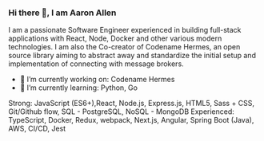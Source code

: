   ### Hi there 👋, I am Aaron Allen

I am a passionate Software Engineer experienced in building full-stack applications with React, Node, Docker and other various modern technologies. I am also the Co-creator of Codename Hermes, an open source library aiming to abstract away and standardize the initial setup and implementation of connecting with message brokers. 
<!--
**H3R01A/H3R01A** is a ✨ _special_ ✨ repository because its `README.md` (this file) appears on your GitHub profile.

Here are some ideas to get you started:

- 🔭 I’m currently working on ...
- 🌱 I’m currently learning ...
- 👯 I’m looking to collaborate on ...
- 🤔 I’m looking for help with ...
- 💬 Ask me about ...
- 📫 How to reach me: ...
- 😄 Pronouns: ...
- 💬 Ask me about:
- ⚡ Fun fact: ...

<img src="https://github.com/H3R01A/H3R01A/assets/10767875/55c2578a-83a5-4f00-9529-9553d262986c" width="100" alt="TypeScript">
-->

- 🔭 I’m currently working on: Codename Hermes
- 🌱 I’m currently learning: Python, Go


Strong:  JavaScript (ES6+),React, Node.js, Express.js, HTML5, Sass + CSS, Git/Github flow, SQL - PostgreSQL, NoSQL - MongoDB
Experienced: TypeScript, Docker, Redux, webpack, Next.js, Angular, Spring Boot (Java), AWS, CI/CD, Jest
